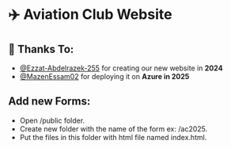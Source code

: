 # ✈️ Aviation Club Website

## 🙌 Thanks To:

- [@Ezzat-Abdelrazek-255](https://github.com/Ezzat-Abdelrazek-255) for creating our new website in **2024**  
- [@MazenEssam02](https://github.com/MazenEssam02) for deploying it on **Azure in 2025**
## Add new Forms:

- Open /public folder.
- Create new folder with the name of the form ex: /ac2025.
- Put the files in this folder with html file named index.html.
